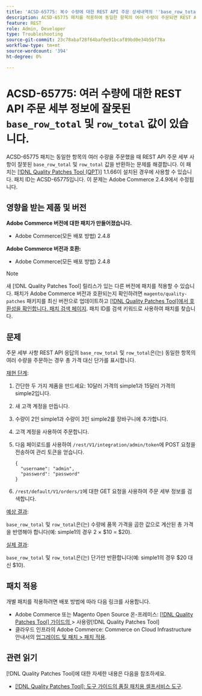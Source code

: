 ```yaml
---
title: 'ACSD-65775: 복수 수량에 대한 REST API 주문 상세내역의 ''base_row_total'' 및 ''row_total'' 값이 잘못됨'
description: ACSD-65775 패치를 적용하여 동일한 항목의 여러 수량이 주문되면 REST API 주문 세부 사항이 잘못된 'base_row_total' 및 'row_total' 값을 반환하는 Adobe Commerce 문제를 해결합니다.
feature: REST
role: Admin, Developer
type: Troubleshooting
source-git-commit: 23c78abaf28f64baf0e91bcaf89bd0e34b5bf78a
workflow-type: tm+mt
source-wordcount: '394'
ht-degree: 0%

---
```



# ACSD-65775: 여러 수량에 대한 REST API 주문 세부 정보에 잘못된 `base_row_total` 및 `row_total` 값이 있습니다.

ACSD-65775 패치는 동일한 항목의 여러 수량을 주문했을 때 REST API 주문 세부 사항이 잘못된 `base_row_total` 및 `row_total` 값을 반환하는 문제를 해결합니다. 이 패치는 [[!DNL Quality Patches Tool (QPT)]](/help/tools/quality-patches-tool/quality-patches-tool-to-self-serve-quality-patches.md) 1.1.66이 설치된 경우에 사용할 수 있습니다. 패치 ID는 ACSD-65775입니다. 이 문제는 Adobe Commerce 2.4.9에서 수정됩니다.

## 영향을 받는 제품 및 버전

**Adobe Commerce 버전에 대한 패치가 만들어졌습니다.**

* Adobe Commerce(모든 배포 방법) 2.4.8

**Adobe Commerce 버전과 호환:**

* Adobe Commerce(모든 배포 방법) 2.4.8

>[!NOTE]
>
>새 [!DNL Quality Patches Tool] 릴리스가 있는 다른 버전에 패치를 적용할 수 있습니다. 패치가 Adobe Commerce 버전과 호환되는지 확인하려면 `magento/quality-patches` 패키지를 최신 버전으로 업데이트하고 [[!DNL Quality Patches Tool]에서 호환성을 확인합니다. 패치 검색 페이지](https://experienceleague.adobe.com/tools/commerce-quality-patches/index.html). 패치 ID를 검색 키워드로 사용하여 패치를 찾습니다.

## 문제

주문 세부 사항 REST API 응답의 `base_row_total` 및 `row_total`은(는) 동일한 항목의 여러 수량을 주문하는 경우 총 가격 대신 단가를 표시합니다.

<u>재현 단계</u>:

1. 간단한 두 가지 제품을 만드세요: 10달러 가격의 simple1과 15달러 가격의 simple2입니다.
1. 새 고객 계정을 만듭니다.
1. 수량이 2인 simple1과 수량이 3인 simple2를 장바구니에 추가합니다.
1. 고객 계정을 사용하여 주문합니다.
1. 다음 페이로드를 사용하여 `/rest/V1/integration/admin/token`에 POST 요청을 전송하여 관리 토큰을 얻습니다.

   ```
   {
     "username": "admin",
     "password": "password"
   }
   ```

1. `/rest/default/V1/orders/1`에 대한 GET 요청을 사용하여 주문 세부 정보를 검색합니다.

<u>예상 결과</u>:

`base_row_total` 및 `row_total`은(는) 수량에 품목 가격을 곱한 값으로 계산된 총 가격을 반영해야 합니다(예: simple1의 경우 2 × $10 = $20).

<u>실제 결과</u>:

`base_row_total` 및 `row_total`은(는) 단가만 반환합니다(예: simple1의 경우 $20 대신 $10).

## 패치 적용

개별 패치를 적용하려면 배포 방법에 따라 다음 링크를 사용합니다.

* Adobe Commerce 또는 Magento Open Source 온-프레미스: [[!DNL Quality Patches Tool]  가이드의 ](/help/tools/quality-patches-tool/usage.md)> 사용량[!DNL Quality Patches Tool]
* 클라우드 인프라의 Adobe Commerce: Commerce on Cloud Infrastructure 안내서의 [업그레이드 및 패치 > 패치 적용](https://experienceleague.adobe.com/docs/commerce-cloud-service/user-guide/develop/upgrade/apply-patches.html).

## 관련 읽기

[!DNL Quality Patches Tool]에 대한 자세한 내용은 다음을 참조하세요.

* [[!DNL Quality Patches Tool]: 도구 가이드의 품질 패치용 셀프서비스 도구](/help/tools/quality-patches-tool/quality-patches-tool-to-self-serve-quality-patches.md).

